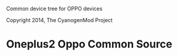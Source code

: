 Common device tree for OPPO devices

Copyright 2014, The CyanogenMod Project

# Oneplus2 Oppo Common Source
